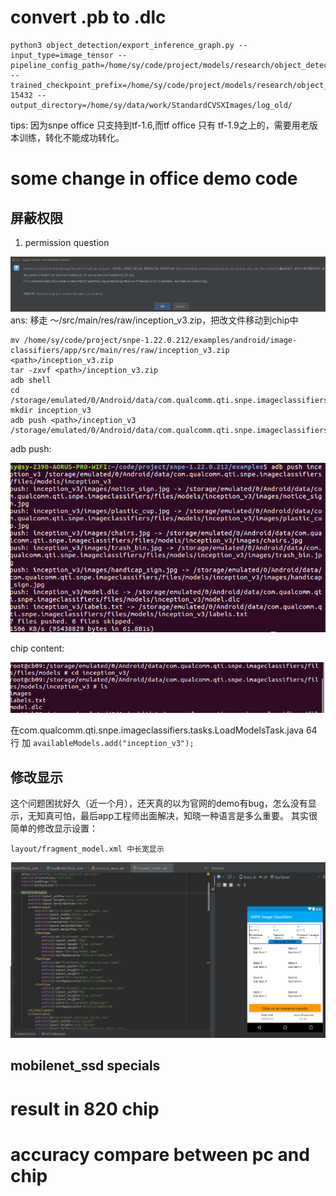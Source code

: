 # convert .pb to .dlc
  
    python3 object_detection/export_inference_graph.py --input_type=image_tensor --pipeline_config_path=/home/sy/code/project/models/research/object_detection/training/pipeline.config --trained_checkpoint_prefix=/home/sy/code/project/models/research/object_detection/training/model.ckpt-15432 --output_directory=/home/sy/data/work/StandardCVSXImages/log_old/

   tips: 因为snpe office 只支持到tf-1.6,而tf office 只有 tf-1.9之上的，需要用老版本训练，转化不能成功转化。
   
# some change in office demo code
  ## 屏蔽权限
   1. permission question
  
   ![permission](pic/permission.png)
   ans: 移走 ～/src/main/res/raw/inception_v3.zip，把改文件移动到chip中
         
    mv /home/sy/code/project/snpe-1.22.0.212/examples/android/image-classifiers/app/src/main/res/raw/inception_v3.zip <path>/inception_v3.zip
    tar -zxvf <path>/inception_v3.zip
    adb shell
    cd /storage/emulated/0/Android/data/com.qualcomm.qti.snpe.imageclassifiers/files/models
    mkdir inception_v3
    adb push <path>/inception_v3 /storage/emulated/0/Android/data/com.qualcomm.qti.snpe.imageclassifiers/files/models/inception_v3
      
   adb push:
   
   ![adbpush](pic/adb_push.png)
     
   chip content:
   
   ![chip](pic/chip.png)
    
   在com.qualcomm.qti.snpe.imageclassifiers.tasks.LoadModelsTask.java 64行 加
     `availableModels.add("inception_v3");` 
  
  ## 修改显示
  这个问题困扰好久（近一个月），还天真的以为官网的demo有bug，怎么没有显示，无知真可怕，最后app工程师出面解决，知晓一种语言是多么重要。
  其实很简单的修改显示设置：
  
    layout/fragment_model.xml 中长宽显示
  ![show](pic/show.png)
  
  ## mobilenet_ssd specials
  
  
  

# result in 820 chip

# accuracy compare between pc and chip